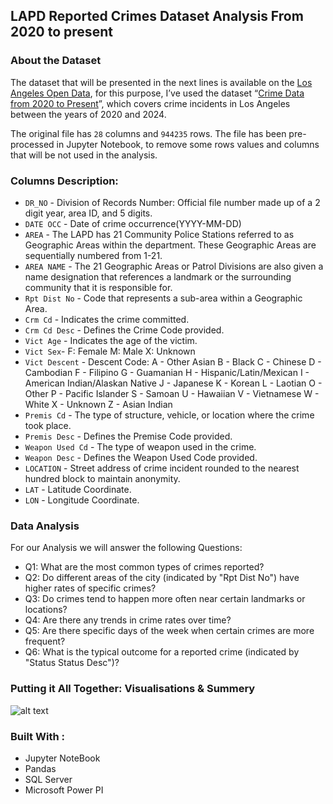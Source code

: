 ## LAPD Reported Crimes Dataset Analysis From 2020 to present

### About the Dataset
The dataset that will be presented in the next lines is available on the [Los Angeles Open Data](https://data.lacity.org/), for this purpose, I’ve used the dataset “[Crime Data from 2020 to Present](https://data.lacity.org/Public-Safety/Crime-Data-from-2020-to-Present/2nrs-mtv8/about_data)”, which covers crime incidents in Los Angeles between the years of 2020 and 2024. 

The original file has `28` columns and `944235` rows. The file has been pre-processed in Jupyter Notebook, to remove some rows values and columns that will be not used in the analysis.

### Columns Description:
*	`DR_NO` - Division of Records Number: Official file number made up of a 2 digit year, area ID, and 5 digits.
*	`DATE OCC` - Date of crime occurrence(YYYY-MM-DD)
*	`AREA` - The LAPD has 21 Community Police Stations referred to as Geographic Areas within the department. These Geographic Areas are sequentially numbered from 1-21.
*	`AREA NAME` - The 21 Geographic Areas or Patrol Divisions are also given a name designation that references a landmark or the surrounding community that it is responsible for.
*	`Rpt Dist No` - Code that represents a sub-area within a Geographic Area.
*	`Crm Cd` - Indicates the crime committed.
*	`Crm Cd Desc` - Defines the Crime Code provided.
*	`Vict Age` - Indicates the age of the victim.
*	`Vict Sex`- F: Female M: Male X: Unknown
*	`Vict Descent` - Descent Code: A - Other Asian B - Black C - Chinese D - Cambodian F - Filipino G - Guamanian H - Hispanic/Latin/Mexican I - American Indian/Alaskan Native J - Japanese K - Korean L - Laotian O - Other P - Pacific Islander S - Samoan U - Hawaiian V - Vietnamese W - White X - Unknown Z - Asian Indian
*	`Premis Cd` - The type of structure, vehicle, or location where the crime took place.
*	`Premis Desc` - Defines the Premise Code provided.
*	`Weapon Used Cd` - The type of weapon used in the crime.
*	`Weapon Desc` - Defines the Weapon Used Code provided.
*	`LOCATION` - Street address of crime incident rounded to the nearest hundred block to maintain anonymity.
*	`LAT` - Latitude Coordinate.
*	`LON` - Longitude Coordinate.


### Data Analysis
For our Analysis we will answer the following Questions:

* Q1: What are the most common types of crimes reported?
* Q2: Do different areas of the city (indicated by "Rpt Dist No") have higher rates of specific crimes?
* Q3: Do crimes tend to happen more often near certain landmarks or locations?
* Q4: Are there any trends in crime rates over time?
* Q5: Are there specific days of the week when certain crimes are more frequent?
* Q6: What is the typical outcome for a reported crime (indicated by "Status Status Desc")?


### Putting it All Together: Visualisations & Summery

![alt text](https://github.com/reomario/Data-Analysis-Projects/blob/main/LAPD%20Reported%20Crimes/LAPD%20Dashboard.PNG)

### Built With :
* Jupyter NoteBook
* Pandas
* SQL Server
* Microsoft Power PI
